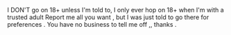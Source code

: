  I DON'T go on 18+ unless I'm told to,
 I only ever hop on 18+ when I'm with a trusted adult
 Report me all you want , but I was just told to go there
 for preferences . You have no business to tell me off ,, thanks .

<!--
**chipanyaoi/chipanyaoi** is a ✨ _special_ ✨ repository because its `README.md` (this file) appears on your GitHub profile.

Here are some ideas to get you started:

- 🔭 I’m currently working on ...
- 🌱 I’m currently learning ...
- 👯 I’m looking to collaborate on ...
- 🤔 I’m looking for help with ...
- 💬 Ask me about ...
- 📫 How to reach me: ...
- 😄 Pronouns: ...
- ⚡ Fun fact: ...
-->
